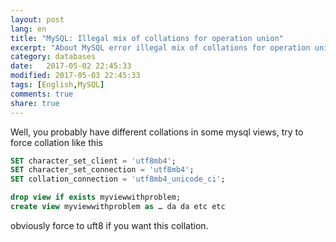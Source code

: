 ```yaml
--- 
layout: post
lang: en
title: "MySQL: Illegal mix of collations for operation union"
excerpt: "About MySQL error illegal mix of collations for operation union"
category: databases
date:   2017-05-02 22:45:33
modified: 2017-05-03 22:45:33
tags: [English,MySQL]
comments: true
share: true
---
```

Well, you probably have different collations in some mysql views, try to force collation like this 
```sql  
SET character_set_client = 'utf8mb4';
SET character_set_connection = 'utf8mb4';
SET collation_connection = 'utf8mb4_unicode_ci'; 

drop view if exists myviewwithproblem;
create view myviewwithproblem as … da da etc etc
```

obviously force to uft8 if you want this collation.